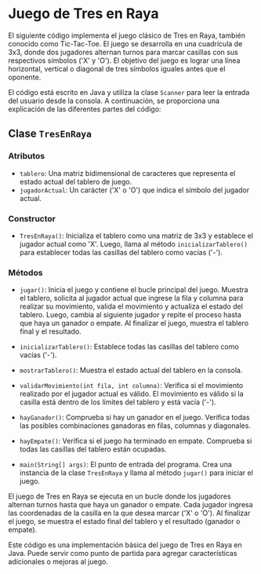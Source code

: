 # Juego de Tres en Raya

El siguiente código implementa el juego clásico de Tres en Raya, también conocido como Tic-Tac-Toe. El juego se desarrolla en una cuadrícula de 3x3, donde dos jugadores alternan turnos para marcar casillas con sus respectivos símbolos ('X' y 'O'). El objetivo del juego es lograr una línea horizontal, vertical o diagonal de tres símbolos iguales antes que el oponente.

El código está escrito en Java y utiliza la clase `Scanner` para leer la entrada del usuario desde la consola. A continuación, se proporciona una explicación de las diferentes partes del código:

## Clase `TresEnRaya`

### Atributos
- `tablero`: Una matriz bidimensional de caracteres que representa el estado actual del tablero de juego.
- `jugadorActual`: Un carácter ('X' o 'O') que indica el símbolo del jugador actual.

### Constructor
- `TresEnRaya()`: Inicializa el tablero como una matriz de 3x3 y establece el jugador actual como 'X'. Luego, llama al método `inicializarTablero()` para establecer todas las casillas del tablero como vacías ('-').

### Métodos

- `jugar()`: Inicia el juego y contiene el bucle principal del juego. Muestra el tablero, solicita al jugador actual que ingrese la fila y columna para realizar su movimiento, valida el movimiento y actualiza el estado del tablero. Luego, cambia al siguiente jugador y repite el proceso hasta que haya un ganador o empate. Al finalizar el juego, muestra el tablero final y el resultado.

- `inicializarTablero()`: Establece todas las casillas del tablero como vacías ('-').

- `mostrarTablero()`: Muestra el estado actual del tablero en la consola.

- `validarMovimiento(int fila, int columna)`: Verifica si el movimiento realizado por el jugador actual es válido. El movimiento es válido si la casilla está dentro de los límites del tablero y está vacía ('-').

- `hayGanador()`: Comprueba si hay un ganador en el juego. Verifica todas las posibles combinaciones ganadoras en filas, columnas y diagonales.

- `hayEmpate()`: Verifica si el juego ha terminado en empate. Comprueba si todas las casillas del tablero están ocupadas.

- `main(String[] args)`: El punto de entrada del programa. Crea una instancia de la clase `TresEnRaya` y llama al método `jugar()` para iniciar el juego.

El juego de Tres en Raya se ejecuta en un bucle donde los jugadores alternan turnos hasta que haya un ganador o empate. Cada jugador ingresa las coordenadas de la casilla en la que desea marcar ('X' o 'O'). Al finalizar el juego, se muestra el estado final del tablero y el resultado (ganador o empate).

Este código es una implementación básica del juego de Tres en Raya en Java. Puede servir como punto de partida para agregar características adicionales o mejoras al juego.
